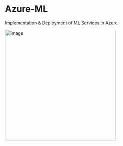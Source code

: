 # Azure-ML
Implementation & Deployment of ML Services in Azure

<img width="354" alt="image" src="https://user-images.githubusercontent.com/72096831/211571279-39b910df-2cb1-465f-9ada-3eb04b1a9982.png">

